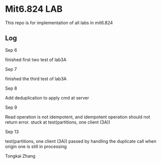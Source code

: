 # Mit6.824 LAB

This repo is for implementation of all labs in mit6.824

## Log

Sep 6

finished first two test of lab3A

Sep 7

finished the third test of lab3A

Sep 8

Add deduplication to apply cmd at server

Sep 9

Read operation is not idempotent, and idempotent operation should not return error. stuck at test(partitions, one client (3A))

Sep 13

test(partitions, one client (3A)) passed by handling the duplicate call when origin one is still in processing

Tongkai Zhang
